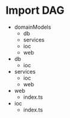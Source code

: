 # Import DAG

- domainModels
  - db
  - services
  - ioc
  - web
- db
  - ioc
- services
  - ioc
  - web
- web
  - index.ts
- ioc
  - index.ts